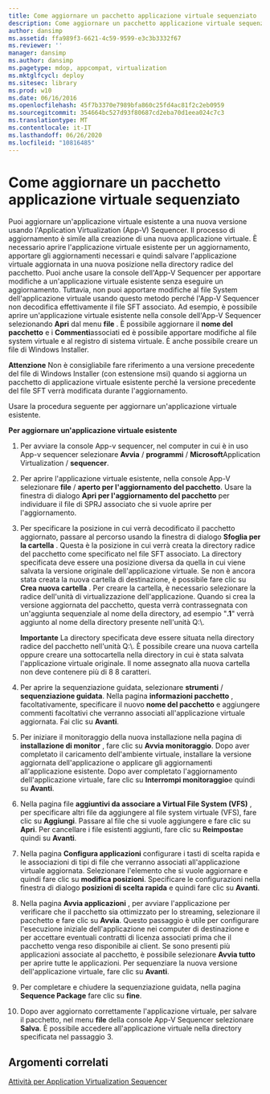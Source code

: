 ```yaml
---
title: Come aggiornare un pacchetto applicazione virtuale sequenziato
description: Come aggiornare un pacchetto applicazione virtuale sequenziato
author: dansimp
ms.assetid: ffa989f3-6621-4c59-9599-e3c3b3332f67
ms.reviewer: ''
manager: dansimp
ms.author: dansimp
ms.pagetype: mdop, appcompat, virtualization
ms.mktglfcycl: deploy
ms.sitesec: library
ms.prod: w10
ms.date: 06/16/2016
ms.openlocfilehash: 45f7b3370e7989bfa860c25fd4ac81f2c2eb0959
ms.sourcegitcommit: 354664bc527d93f80687cd2eba70d1eea024c7c3
ms.translationtype: MT
ms.contentlocale: it-IT
ms.lasthandoff: 06/26/2020
ms.locfileid: "10816485"
---
```

# Come aggiornare un pacchetto applicazione virtuale sequenziato


Puoi aggiornare un'applicazione virtuale esistente a una nuova versione usando l'Application Virtualization (App-V) Sequencer. Il processo di aggiornamento è simile alla creazione di una nuova applicazione virtuale. È necessario aprire l'applicazione virtuale esistente per un aggiornamento, apportare gli aggiornamenti necessari e quindi salvare l'applicazione virtuale aggiornata in una nuova posizione nella directory radice del pacchetto. Puoi anche usare la console dell'App-V Sequencer per apportare modifiche a un'applicazione virtuale esistente senza eseguire un aggiornamento. Tuttavia, non puoi apportare modifiche al file System dell'applicazione virtuale usando questo metodo perché l'App-V Sequencer non decodifica effettivamente il file SFT associato. Ad esempio, è possibile aprire un'applicazione virtuale esistente nella console dell'App-V Sequencer selezionando **Apri** dal menu **file** . È possibile aggiornare il **nome del pacchetto** e i **Commenti**associati ed è possibile apportare modifiche al file system virtuale e al registro di sistema virtuale. È anche possibile creare un file di Windows Installer.

**Attenzione**  Non è consigliabile fare riferimento a una versione precedente del file di Windows Installer (con estensione msi) quando si aggiorna un pacchetto di applicazione virtuale esistente perché la versione precedente del file SFT verrà modificata durante l'aggiornamento.

 

Usare la procedura seguente per aggiornare un'applicazione virtuale esistente.

**Per aggiornare un'applicazione virtuale esistente**

1.  Per avviare la console App-v sequencer, nel computer in cui è in uso App-v sequencer selezionare **Avvia** / **programmi** / **Microsoft**Application Virtualization / **sequencer**.

2.  Per aprire l'applicazione virtuale esistente, nella console App-V selezionare **file** / **aperto per l'aggiornamento del pacchetto**. Usare la finestra di dialogo **Apri per l'aggiornamento del pacchetto** per individuare il file di SPRJ associato che si vuole aprire per l'aggiornamento.

3.  Per specificare la posizione in cui verrà decodificato il pacchetto aggiornato, passare al percorso usando la finestra di dialogo **Sfoglia per la cartella** . Questa è la posizione in cui verrà creata la directory radice del pacchetto come specificato nel file SFT associato. La directory specificata deve essere una posizione diversa da quella in cui viene salvata la versione originale dell'applicazione virtuale. Se non è ancora stata creata la nuova cartella di destinazione, è possibile fare clic su **Crea nuova cartella** . Per creare la cartella, è necessario selezionare la radice dell'unità di virtualizzazione dell'applicazione. Quando si crea la versione aggiornata del pacchetto, questa verrà contrassegnata con un'aggiunta sequenziale al nome della directory, ad esempio "**.1**" verrà aggiunto al nome della directory presente nell'unità Q:\\.

    **Importante**  La directory specificata deve essere situata nella directory radice del pacchetto nell'unità Q:\\. È possibile creare una nuova cartella oppure creare una sottocartella nella directory in cui è stata salvata l'applicazione virtuale originale. Il nome assegnato alla nuova cartella non deve contenere più di 8 8 caratteri.

     

4.  Per aprire la sequenziazione guidata, selezionare **strumenti** / **sequenziazione guidata**. Nella pagina **informazioni pacchetto** , facoltativamente, specificare il nuovo **nome del pacchetto** e aggiungere commenti facoltativi che verranno associati all'applicazione virtuale aggiornata. Fai clic su **Avanti**.

5.  Per iniziare il monitoraggio della nuova installazione nella pagina di **installazione di monitor** , fare clic su **Avvia monitoraggio**. Dopo aver completato il caricamento dell'ambiente virtuale, installare la versione aggiornata dell'applicazione o applicare gli aggiornamenti all'applicazione esistente. Dopo aver completato l'aggiornamento dell'applicazione virtuale, fare clic su **Interrompi monitoraggio**e quindi su **Avanti**.

6.  Nella pagina file **aggiuntivi da associare a Virtual File System (VFS)** , per specificare altri file da aggiungere al file system virtuale (VFS), fare clic su **Aggiungi**. Passare al file che si vuole aggiungere e fare clic su **Apri**. Per cancellare i file esistenti aggiunti, fare clic su **Reimposta**e quindi su **Avanti**.

7.  Nella pagina **Configura applicazioni** configurare i tasti di scelta rapida e le associazioni di tipi di file che verranno associati all'applicazione virtuale aggiornata. Selezionare l'elemento che si vuole aggiornare e quindi fare clic su **modifica posizioni**. Specificare le configurazioni nella finestra di dialogo **posizioni di scelta rapida** e quindi fare clic su **Avanti**.

8.  Nella pagina **Avvia applicazioni** , per avviare l'applicazione per verificare che il pacchetto sia ottimizzato per lo streaming, selezionare il pacchetto e fare clic su **Avvia**. Questo passaggio è utile per configurare l'esecuzione iniziale dell'applicazione nei computer di destinazione e per accettare eventuali contratti di licenza associati prima che il pacchetto venga reso disponibile ai client. Se sono presenti più applicazioni associate al pacchetto, è possibile selezionare **Avvia tutto** per aprire tutte le applicazioni. Per sequenziare la nuova versione dell'applicazione virtuale, fare clic su **Avanti**.

9.  Per completare e chiudere la sequenziazione guidata, nella pagina **Sequence Package** fare clic su **fine**.

10. Dopo aver aggiornato correttamente l'applicazione virtuale, per salvare il pacchetto, nel menu **file** della console App-V Sequencer selezionare **Salva**. È possibile accedere all'applicazione virtuale nella directory specificata nel passaggio 3.

## Argomenti correlati


[Attività per Application Virtualization Sequencer](tasks-for-the-application-virtualization-sequencer.md)

 

 






